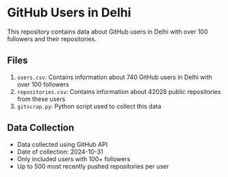 # GitHub Users in Delhi

This repository contains data about GitHub users in Delhi with over 100 followers and their repositories.

## Files

1. `users.csv`: Contains information about 740 GitHub users in Delhi with over 100 followers
2. `repositories.csv`: Contains information about 42028 public repositories from these users
3. `gitscrap.py`: Python script used to collect this data

## Data Collection

- Data collected using GitHub API
- Date of collection: 2024-10-31
- Only included users with 100+ followers
- Up to 500 most recently pushed repositories per user
